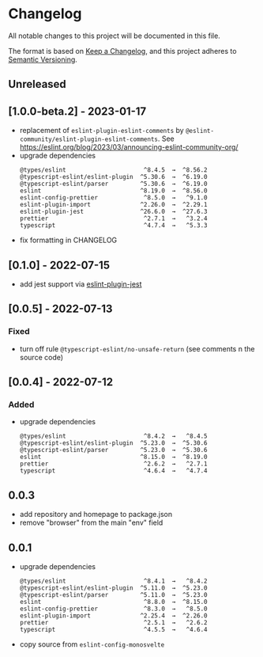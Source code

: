 # Changelog

All notable changes to this project will be documented in this file.

The format is based on [Keep a Changelog](https://keepachangelog.com/en/1.0.0/), and this project
adheres to [Semantic Versioning](https://semver.org/spec/v2.0.0.html).

## Unreleased

## [1.0.0-beta.2] - 2023-01-17

-   replacement of `eslint-plugin-eslint-comments` by
    `@eslint-community/eslint-plugin-eslint-comments`. See
    https://eslint.org/blog/2023/03/announcing-eslint-community-org/
-   upgrade dependencies
    ```
    @types/eslint                      ^8.4.5  →  ^8.56.2
    @typescript-eslint/eslint-plugin  ^5.30.6  →  ^6.19.0
    @typescript-eslint/parser         ^5.30.6  →  ^6.19.0
    eslint                            ^8.19.0  →  ^8.56.0
    eslint-config-prettier             ^8.5.0  →   ^9.1.0
    eslint-plugin-import              ^2.26.0  →  ^2.29.1
    eslint-plugin-jest                ^26.6.0  →  ^27.6.3
    prettier                           ^2.7.1  →   ^3.2.4
    typescript                         ^4.7.4  →   ^5.3.3
    ```
-   fix formatting in CHANGELOG

## [0.1.0] - 2022-07-15

-   add jest support via [eslint-plugin-jest](https://www.npmjs.com/package/eslint-plugin-jest)

## [0.0.5] - 2022-07-13

### Fixed

-   turn off rule `@typescript-eslint/no-unsafe-return` (see comments n the source code)

## [0.0.4] - 2022-07-12

### Added

-   upgrade dependencies
    ```
    @types/eslint                      ^8.4.2  →   ^8.4.5
    @typescript-eslint/eslint-plugin  ^5.23.0  →  ^5.30.6
    @typescript-eslint/parser         ^5.23.0  →  ^5.30.6
    eslint                            ^8.15.0  →  ^8.19.0
    prettier                           ^2.6.2  →   ^2.7.1
    typescript                         ^4.6.4  →   ^4.7.4
    ```

## 0.0.3

-   add repository and homepage to package.json
-   remove "browser" from the main "env" field

## 0.0.1

-   upgrade dependencies
    ```
    @types/eslint                      ^8.4.1  →   ^8.4.2
    @typescript-eslint/eslint-plugin  ^5.11.0  →  ^5.23.0
    @typescript-eslint/parser         ^5.11.0  →  ^5.23.0
    eslint                             ^8.8.0  →  ^8.15.0
    eslint-config-prettier             ^8.3.0  →   ^8.5.0
    eslint-plugin-import              ^2.25.4  →  ^2.26.0
    prettier                           ^2.5.1  →   ^2.6.2
    typescript                         ^4.5.5  →   ^4.6.4
    ```
-   copy source from `eslint-config-monosvelte`
